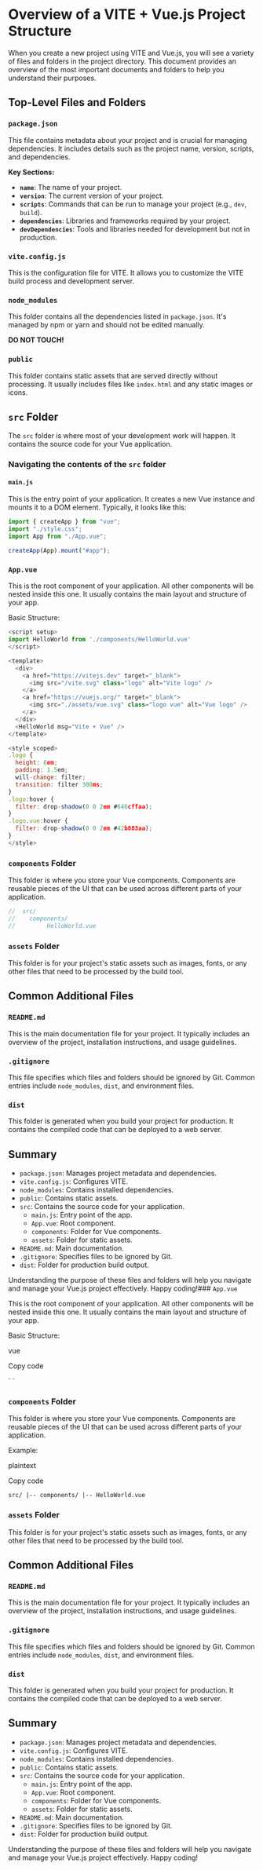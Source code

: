 # Overview of a VITE + Vue.js Project Structure

When you create a new project using VITE and Vue.js, you will see a variety of files and folders in the project directory. This document provides an overview of the most important documents and folders to help you understand their purposes.

## Top-Level Files and Folders

### `package.json`

This file contains metadata about your project and is crucial for managing dependencies. It includes details such as the project name, version, scripts, and dependencies.

**Key Sections:**

- **`name`**: The name of your project.
- **`version`**: The current version of your project.
- **`scripts`**: Commands that can be run to manage your project (e.g., `dev`, `build`).
- **`dependencies`**: Libraries and frameworks required by your project.
- **`devDependencies`**: Tools and libraries needed for development but not in production.

### `vite.config.js`

This is the configuration file for VITE. It allows you to customize the VITE build process and development server.

### `node_modules`

This folder contains all the dependencies listed in `package.json`. It's managed by npm or yarn and should not be edited manually.

**DO NOT TOUCH!**

### `public`

This folder contains static assets that are served directly without processing. It usually includes files like `index.html` and any static images or icons.

## `src` Folder

The `src` folder is where most of your development work will happen. It contains the source code for your Vue application.

### Navigating the contents of the `src` folder

#### `main.js`

This is the entry point of your application. It creates a new Vue instance and mounts it to a DOM element. Typically, it looks like this:

```javascript
import { createApp } from "vue";
import "./style.css";
import App from "./App.vue";

createApp(App).mount("#app");
```

### `App.vue`

This is the root component of your application. All other components will be nested inside this one. It usually contains the main layout and structure of your app.

Basic Structure:

```javascript
<script setup>
import HelloWorld from './components/HelloWorld.vue'
</script>

<template>
  <div>
    <a href="https://vitejs.dev" target="_blank">
      <img src="/vite.svg" class="logo" alt="Vite logo" />
    </a>
    <a href="https://vuejs.org/" target="_blank">
      <img src="./assets/vue.svg" class="logo vue" alt="Vue logo" />
    </a>
  </div>
  <HelloWorld msg="Vite + Vue" />
</template>

<style scoped>
.logo {
  height: 6em;
  padding: 1.5em;
  will-change: filter;
  transition: filter 300ms;
}
.logo:hover {
  filter: drop-shadow(0 0 2em #646cffaa);
}
.logo.vue:hover {
  filter: drop-shadow(0 0 2em #42b883aa);
}
</style>
```

### `components` Folder

This folder is where you store your Vue components. Components are reusable pieces of the UI that can be used across different parts of your application.

```javascript
//  src/
//    components/
//         HelloWorld.vue
```

### `assets` Folder

This folder is for your project's static assets such as images, fonts, or any other files that need to be processed by the build tool.

## Common Additional Files

### `README.md`

This is the main documentation file for your project. It typically includes an overview of the project, installation instructions, and usage guidelines.

### `.gitignore`

This file specifies which files and folders should be ignored by Git. Common entries include `node_modules`, `dist`, and environment files.

### `dist`

This folder is generated when you build your project for production. It contains the compiled code that can be deployed to a web server.

## Summary

- `package.json`: Manages project metadata and dependencies.
- `vite.config.js`: Configures VITE.
- `node_modules`: Contains installed dependencies.
- `public`: Contains static assets.
- `src`: Contains the source code for your application.
  - `main.js`: Entry point of the app.
  - `App.vue`: Root component.
  - `components`: Folder for Vue components.
  - `assets`: Folder for static assets.
- `README.md`: Main documentation.
- `.gitignore`: Specifies files to be ignored by Git.
- `dist`: Folder for production build output.

Understanding the purpose of these files and folders will help you navigate and manage your Vue.js project effectively. Happy coding!### `App.vue`

This is the root component of your application. All other components will be nested inside this one. It usually contains the main layout and structure of your app.

Basic Structure:

vue

Copy code

`<template>

  <div id="app">
    <router-view></router-view>
  </div>
</template>

<script>
export default {
  name: 'App'
};
</script>

<style>
/* Global styles */
</style>`

### `components` Folder

This folder is where you store your Vue components. Components are reusable pieces of the UI that can be used across different parts of your application.

Example:

plaintext

Copy code

`src/
|-- components/
    |-- HelloWorld.vue`

### `assets` Folder

This folder is for your project's static assets such as images, fonts, or any other files that need to be processed by the build tool.

## Common Additional Files

### `README.md`

This is the main documentation file for your project. It typically includes an overview of the project, installation instructions, and usage guidelines.

### `.gitignore`

This file specifies which files and folders should be ignored by Git. Common entries include `node_modules`, `dist`, and environment files.

### `dist`

This folder is generated when you build your project for production. It contains the compiled code that can be deployed to a web server.

## Summary

- `package.json`: Manages project metadata and dependencies.
- `vite.config.js`: Configures VITE.
- `node_modules`: Contains installed dependencies.
- `public`: Contains static assets.
- `src`: Contains the source code for your application.
  - `main.js`: Entry point of the app.
  - `App.vue`: Root component.
  - `components`: Folder for Vue components.
  - `assets`: Folder for static assets.
- `README.md`: Main documentation.
- `.gitignore`: Specifies files to be ignored by Git.
- `dist`: Folder for production build output.

Understanding the purpose of these files and folders will help you navigate and manage your Vue.js project effectively. Happy coding!
